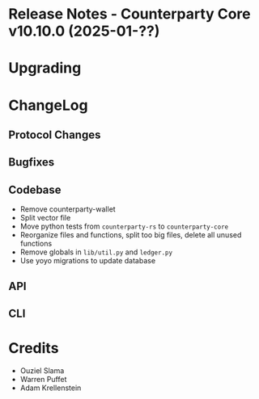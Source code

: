 # Release Notes - Counterparty Core v10.10.0 (2025-01-??)

# Upgrading


# ChangeLog

## Protocol Changes

## Bugfixes

## Codebase

- Remove counterparty-wallet
- Split vector file
- Move python tests from `counterparty-rs` to `counterparty-core`
- Reorganize files and functions, split too big files, delete all unused functions
- Remove globals in `lib/util.py` and `ledger.py`
- Use yoyo migrations to update database

## API

## CLI


# Credits

- Ouziel Slama
- Warren Puffet
- Adam Krellenstein